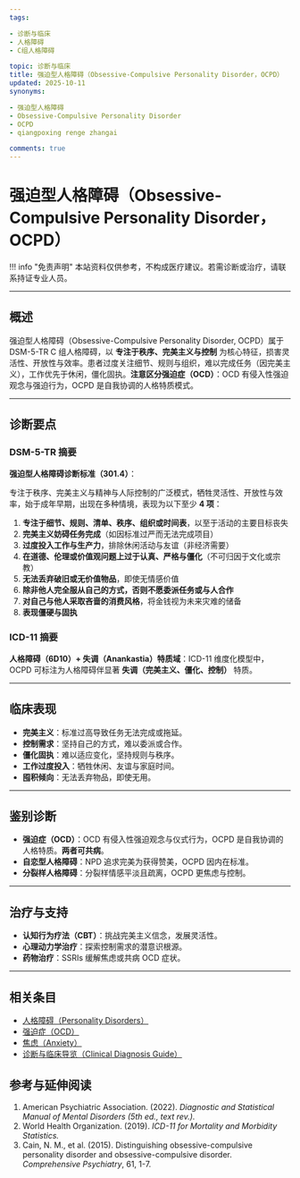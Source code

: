 ```yaml
---
tags:

- 诊断与临床
- 人格障碍
- C组人格障碍

topic: 诊断与临床
title: 强迫型人格障碍（Obsessive-Compulsive Personality Disorder，OCPD）
updated: 2025-10-11
synonyms:

- 强迫型人格障碍
- Obsessive-Compulsive Personality Disorder
- OCPD
- qiangpoxing renge zhangai

comments: true
---
```


# 强迫型人格障碍（Obsessive-Compulsive Personality Disorder，OCPD）

!!! info "免责声明"
    本站资料仅供参考，不构成医疗建议。若需诊断或治疗，请联系持证专业人员。

---

## 概述

强迫型人格障碍（Obsessive-Compulsive Personality Disorder, OCPD）属于 DSM-5-TR C 组人格障碍，以 **专注于秩序、完美主义与控制** 为核心特征，损害灵活性、开放性与效率。患者过度关注细节、规则与组织，难以完成任务（因完美主义），工作优先于休闲，僵化固执。**注意区分强迫症（OCD）**：OCD 有侵入性强迫观念与强迫行为，OCPD 是自我协调的人格特质模式。

---

## 诊断要点

### DSM-5-TR 摘要

**强迫型人格障碍诊断标准（301.4）**：

专注于秩序、完美主义与精神与人际控制的广泛模式，牺牲灵活性、开放性与效率，始于成年早期，出现在多种情境，表现为以下至少 **4 项**：

1. **专注于细节、规则、清单、秩序、组织或时间表**，以至于活动的主要目标丧失
2. **完美主义妨碍任务完成**（如因标准过严而无法完成项目）
3. **过度投入工作与生产力**，排除休闲活动与友谊（非经济需要）
4. **在道德、伦理或价值观问题上过于认真、严格与僵化**（不可归因于文化或宗教）
5. **无法丢弃破旧或无价值物品**，即使无情感价值
6. **除非他人完全服从自己的方式，否则不愿委派任务或与人合作**
7. **对自己与他人采取吝啬的消费风格**，将金钱视为未来灾难的储备
8. **表现僵硬与固执**

### ICD-11 摘要

**人格障碍（6D10）+ 失调（Anankastia）特质域**：ICD-11 维度化模型中，OCPD 可标注为人格障碍伴显著 **失调（完美主义、僵化、控制）** 特质。

---

## 临床表现

- **完美主义**：标准过高导致任务无法完成或拖延。
- **控制需求**：坚持自己的方式，难以委派或合作。
- **僵化固执**：难以适应变化，坚持规则与秩序。
- **工作过度投入**：牺牲休闲、友谊与家庭时间。
- **囤积倾向**：无法丢弃物品，即使无用。

---

## 鉴别诊断

- **强迫症（OCD）**：OCD 有侵入性强迫观念与仪式行为，OCPD 是自我协调的人格特质。**两者可共病**。
- **自恋型人格障碍**：NPD 追求完美为获得赞美，OCPD 因内在标准。
- **分裂样人格障碍**：分裂样情感平淡且疏离，OCPD 更焦虑与控制。

---

## 治疗与支持

- **认知行为疗法（CBT）**：挑战完美主义信念，发展灵活性。
- **心理动力学治疗**：探索控制需求的潜意识根源。
- **药物治疗**：SSRIs 缓解焦虑或共病 OCD 症状。

---

## 相关条目

- [人格障碍（Personality Disorders）](Personality-Disorders.md)
- [强迫症（OCD）](OCD.md)
- [焦虑（Anxiety）](Anxiety.md)
- [诊断与临床导览（Clinical Diagnosis Guide）](Clinical-Diagnosis-Guide.md)

## 参考与延伸阅读

1. American Psychiatric Association. (2022). *Diagnostic and Statistical Manual of Mental Disorders (5th ed., text rev.).*
2. World Health Organization. (2019). *ICD-11 for Mortality and Morbidity Statistics.*
3. Cain, N. M., et al. (2015). Distinguishing obsessive-compulsive personality disorder and obsessive-compulsive disorder. *Comprehensive Psychiatry*, 61, 1-7.
